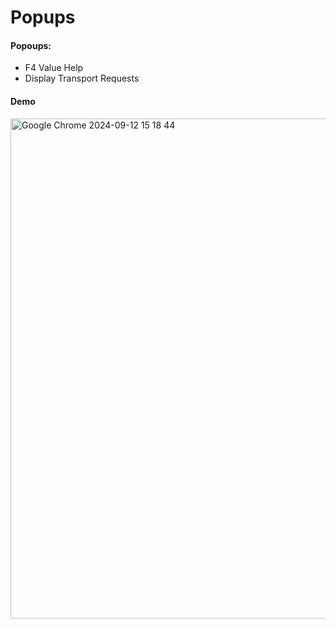 # Popups



#### Popoups:
* F4 Value Help
* Display Transport Requests


#### Demo

<img width="800" alt="Google Chrome 2024-09-12 15 18 44" src="https://github.com/user-attachments/assets/130dd242-bd05-46eb-9ebc-1f2fad9716c9">
